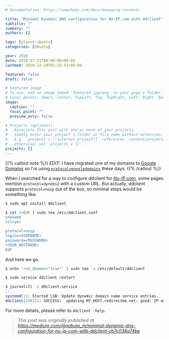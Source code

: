 ```yaml
---
# Documentation: https://wowchemy.com/docs/managing-content/

title: "Minimal Dynamic DNS configuration for No-IP.com with ddclient"
subtitle: ""
summary: ""
authors: []

tags: [planet-ubuntu]
categories: [Ubuntu]

year: 2018
date: 2018-07-21T00:00:00+09:00
lastmod: 2020-12-29T03:29:53+09:00

featured: false
draft: false

# Featured image
# To use, add an image named `featured.jpg/png` to your page's folder.
# Focal points: Smart, Center, TopLeft, Top, TopRight, Left, Right, BottomLeft, Bottom, BottomRight.
image:
  caption: ""
  focal_point: ""
  preview_only: false

# Projects (optional).
#   Associate this post with one or more of your projects.
#   Simply enter your project's folder or file name without extension.
#   E.g. `projects = ["internal-project"]` references `content/project/deep-learning/index.md`.
#   Otherwise, set `projects = []`.
projects: []
---
```


{{% callout note %}}
EDIT: I have migrated one of my domains to [Google Domains](https://domains.google/) so I'm using [`protocol=googledomains`](https://support.google.com/domains/answer/6147083) these days.
{{% /callout %}}

When I searched for a way to configure ddclient for [No-IP.com](https://www.noip.com/), some pages mention `protocol=dyndns2` with a custom URL. But actually, ddclient supports `protocol=noip` out of the box, so minimal steps would be something like:

```bash
$ sudo apt install ddclient

$ cat <<EOF | sudo tee /etc/ddclient.conf
use=web
ssl=yes

protocol=noip
login=<USERNAME>
password=<PASSWORD>
<YOUR_HOSTNAME>
EOF
```

And here we go.

```bash
$ echo 'run_daemon="true"' | sudo tee -a /etc/default/ddclient

$ sudo service ddclient restart

$ journalctl -u ddclient.service
...
systemd[1]: Started LSB: Update dynamic domain name service entries.
ddclient[24631]: SUCCESS:  updating MY_HOST.redirectme.net: good: IP address set to 118.X.Y.Z
```

For more details, please refer to `ddclient -help`.

> *This post was originally published at https://medium.com/@nobuto_m/minimal-dynamic-dns-configuration-for-no-ip-com-with-ddclient-cb7c038a74be*
